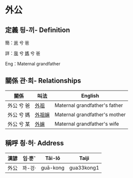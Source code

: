 # 外公
## 定義 딍-끼- Definition
簡：[爸](member2.md) 兮 爸

詳：[我](member1.md) 兮 [媽](member2.md) 兮 爸

Eng：Maternal grandfather

## 關係 관·희- Relationships

關係 | 叫法 | English
--- | --- | --- 
外公 兮 爸 | [外祖](member44.md) | Maternal grandfather's father
外公 兮 媽 | [外祖嫲](member45.md) | Maternal grandfather's mother
外公 兮 某 | [外嫲](member14.md) | Maternal grandfather's wife


## 稱呼 칑·허· Address

漢諺 | 임·뿐ˆ | Tâi-lô | Taiji
--- | --- | --- | --- 
外公 | 꽈-겅· | guā-kong | gua33kong1 
